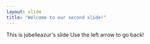 ```yaml
---
layout: slide
title: "Welcome to our second slide!"
---
```

This is jobelleazur's slide
Use the left arrow to go back!
